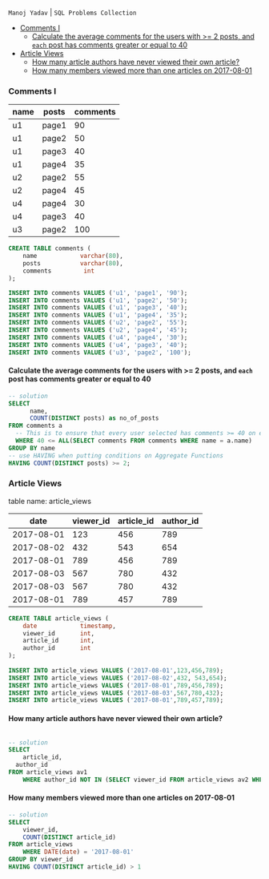 `Manoj Yadav` | `SQL Problems Collection`

<!-- MarkdownTOC -->

- [Comments I](#comments-i)
  - [Calculate the average comments for the users with >= 2 posts, and `each` post has comments greater or equal to 40](#calculate-the-average-comments-for-the-users-with--2-posts-and-each-post-has-comments-greater-or-equal-to-40)
- [Article Views](#article-views)
  - [How many article authors have never viewed their own article?](#how-many-article-authors-have-never-viewed-their-own-article)
  - [How many members viewed more than one articles on 2017-08-01](#how-many-members-viewed-more-than-one-articles-on-2017-08-01)
<!-- /MarkdownTOC -->


### Comments I

| name | posts  | comments   |
|------|--------|------------|
| u1     | page1  | 90       |
| u1     | page2  | 50       |
| u1     | page3  | 40       |
| u1     | page4  | 35       |
| u2     | page2  | 55       |
| u2     | page4  | 45       |
| u4     | page4  | 30       |
| u4     | page3  | 40       |
| u3     | page2  | 100      |

``` sql
CREATE TABLE comments (
    name            varchar(80),
    posts           varchar(80),
    comments         int
);

INSERT INTO comments VALUES ('u1', 'page1', '90');
INSERT INTO comments VALUES ('u1', 'page2', '50');
INSERT INTO comments VALUES ('u1', 'page3', '40');
INSERT INTO comments VALUES ('u1', 'page4', '35');
INSERT INTO comments VALUES ('u2', 'page2', '55');
INSERT INTO comments VALUES ('u2', 'page4', '45');
INSERT INTO comments VALUES ('u4', 'page4', '30');
INSERT INTO comments VALUES ('u4', 'page3', '40');
INSERT INTO comments VALUES ('u3', 'page2', '100');

```

#### Calculate the average comments for the users with >= 2 posts, and `each` post has comments greater or equal to 40

``` sql
-- solution
SELECT 
      name,
      COUNT(DISTINCT posts) as no_of_posts
FROM comments a
  -- This is to ensure that every user selected has comments >= 40 on each post(Nested sub-query)
  WHERE 40 <= ALL(SELECT comments FROM comments WHERE name = a.name) 
GROUP BY name
-- use HAVING when putting conditions on Aggregate Functions
HAVING COUNT(DISTINCT posts) >= 2;  
```

### Article Views

table name: article_views

| date | viewer_id | article_id | author_id | 
|----|----|----|----|                   
|2017-08-01|  123 | 456| 789|                
|2017-08-02|  432 | 543| 654|
|2017-08-01|  789 | 456| 789|
|2017-08-03|  567 | 780| 432|
|2017-08-03|  567 | 780| 432|
|2017-08-01|  789 | 457| 789|


``` sql
CREATE TABLE article_views (
    date            timestamp,
    viewer_id       int,
    article_id      int,
    author_id       int
);
 
INSERT INTO article_views VALUES ('2017-08-01',123,456,789);
INSERT INTO article_views VALUES ('2017-08-02',432, 543,654);
INSERT INTO article_views VALUES ('2017-08-01',789,456,789);
INSERT INTO article_views VALUES ('2017-08-03',567,780,432);
INSERT INTO article_views VALUES ('2017-08-01',789,457,789);
```

#### How many article authors have never viewed their own article? 

``` sql

-- solution
SELECT
	article_id,
  author_id
FROM article_views av1
	WHERE author_id NOT IN (SELECT viewer_id FROM article_views av2 WHERE av2.article_id = av1.article_id);
```

#### How many members viewed more than one articles on 2017-08-01

``` sql
-- solution
SELECT
	viewer_id,
	COUNT(DISTINCT article_id)
FROM article_views
	WHERE DATE(date) = '2017-08-01'
GROUP BY viewer_id
HAVING COUNT(DISTINCT article_id) > 1
```



